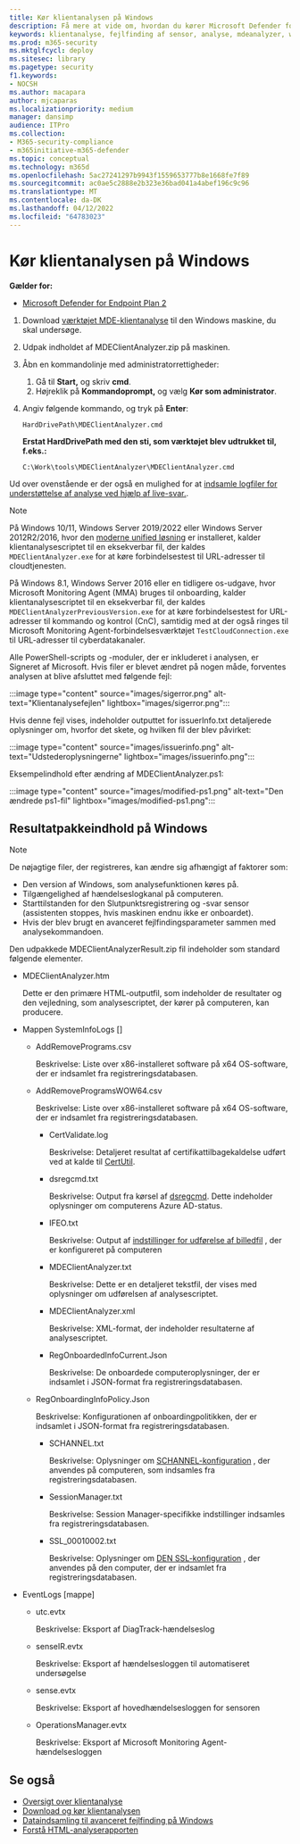 ```yaml
---
title: Kør klientanalysen på Windows
description: Få mere at vide om, hvordan du kører Microsoft Defender for Endpoint Client Analyzer på Windows.
keywords: klientanalyse, fejlfinding af sensor, analyse, mdeanalyzer, windows
ms.prod: m365-security
ms.mktglfcycl: deploy
ms.sitesec: library
ms.pagetype: security
f1.keywords:
- NOCSH
ms.author: macapara
author: mjcaparas
ms.localizationpriority: medium
manager: dansimp
audience: ITPro
ms.collection:
- M365-security-compliance
- m365initiative-m365-defender
ms.topic: conceptual
ms.technology: m365d
ms.openlocfilehash: 5ac27241297b9943f1559653777b8e1668fe7f89
ms.sourcegitcommit: ac0ae5c2888e2b323e36bad041a4abef196c9c96
ms.translationtype: MT
ms.contentlocale: da-DK
ms.lasthandoff: 04/12/2022
ms.locfileid: "64783023"
---
```

# <a name="run-the-client-analyzer-on-windows"></a>Kør klientanalysen på Windows

**Gælder for:**
- [Microsoft Defender for Endpoint Plan 2](https://go.microsoft.com/fwlink/p/?linkid=2154037)

1. Download [værktøjet MDE-klientanalyse](https://aka.ms/mdatpanalyzer) til den Windows maskine, du skal undersøge.

2. Udpak indholdet af MDEClientAnalyzer.zip på maskinen.

3. Åbn en kommandolinje med administratorrettigheder:
    1. Gå til **Start,** og skriv **cmd**.
    2. Højreklik på **Kommandoprompt,** og vælg **Kør som administrator**.

4. Angiv følgende kommando, og tryk på **Enter**:

   ```dos
   HardDrivePath\MDEClientAnalyzer.cmd
   ```

   **Erstat HardDrivePath med den sti, som værktøjet blev udtrukket til, f.eks.:**

   ```dos
   C:\Work\tools\MDEClientAnalyzer\MDEClientAnalyzer.cmd
   ```

Ud over ovenstående er der også en mulighed for at [indsamle logfiler for understøttelse af analyse ved hjælp af live-svar.](troubleshoot-collect-support-log.md).

> [!NOTE]
> På Windows 10/11, Windows Server 2019/2022 eller Windows Server 2012R2/2016, hvor den [moderne unified løsning](configure-server-endpoints.md#new-windows-server-2012-r2-and-2016-functionality-in-the-modern-unified-solution) er installeret, kalder klientanalysescriptet til en eksekverbar fil, der kaldes `MDEClientAnalyzer.exe` for at køre forbindelsestest til URL-adresser til cloudtjenesten.
>
> På Windows 8.1, Windows Server 2016 eller en tidligere os-udgave, hvor Microsoft Monitoring Agent (MMA) bruges til onboarding, kalder klientanalysescriptet til en eksekverbar fil, der kaldes `MDEClientAnalyzerPreviousVersion.exe` for at køre forbindelsestest for URL-adresser til kommando og kontrol (CnC), samtidig med at der også ringes til Microsoft Monitoring Agent-forbindelsesværktøjet `TestCloudConnection.exe` til URL-adresser til cyberdatakanaler.


Alle PowerShell-scripts og -moduler, der er inkluderet i analysen, er Signeret af Microsoft.
Hvis filer er blevet ændret på nogen måde, forventes analysen at blive afsluttet med følgende fejl:

:::image type="content" source="images/sigerror.png" alt-text="Klientanalysefejlen" lightbox="images/sigerror.png":::


Hvis denne fejl vises, indeholder outputtet for issuerInfo.txt detaljerede oplysninger om, hvorfor det skete, og hvilken fil der blev påvirket:

:::image type="content" source="images/issuerinfo.png" alt-text="Udstederoplysningerne" lightbox="images/issuerinfo.png":::


Eksempelindhold efter ændring af MDEClientAnalyzer.ps1:

:::image type="content" source="images/modified-ps1.png" alt-text="Den ændrede ps1-fil" lightbox="images/modified-ps1.png":::



## <a name="result-package-contents-on-windows"></a>Resultatpakkeindhold på Windows

> [!NOTE]
> De nøjagtige filer, der registreres, kan ændre sig afhængigt af faktorer som:
>
> - Den version af Windows, som analysefunktionen køres på.
> - Tilgængelighed af hændelseslogkanal på computeren.
> - Starttilstanden for den Slutpunktsregistrering og -svar sensor (assistenten stoppes, hvis maskinen endnu ikke er onboardet).
> - Hvis der blev brugt en avanceret fejlfindingsparameter sammen med analysekommandoen.

Den udpakkede MDEClientAnalyzerResult.zip fil indeholder som standard følgende elementer.

- MDEClientAnalyzer.htm

  Dette er den primære HTML-outputfil, som indeholder de resultater og den vejledning, som analysescriptet, der kører på computeren, kan producere.

- Mappen SystemInfoLogs \[\]
  - AddRemovePrograms.csv

    Beskrivelse: Liste over x86-installeret software på x64 OS-software, der er indsamlet fra registreringsdatabasen.

  - AddRemoveProgramsWOW64.csv

    Beskrivelse: Liste over x86-installeret software på x64 OS-software, der er indsamlet fra registreringsdatabasen.

    - CertValidate.log

      Beskrivelse: Detaljeret resultat af certifikattilbagekaldelse udført ved at kalde til [CertUtil](/windows-server/administration/windows-commands/certutil).

    - dsregcmd.txt

      Beskrivelse: Output fra kørsel af [dsregcmd](/azure/active-directory/devices/troubleshoot-device-dsregcmd). Dette indeholder oplysninger om computerens Azure AD-status.

    - IFEO.txt

      Beskrivelse: Output af [indstillinger for udførelse af billedfil](/previous-versions/windows/desktop/xperf/image-file-execution-options) , der er konfigureret på computeren

    - MDEClientAnalyzer.txt

      Beskrivelse: Dette er en detaljeret tekstfil, der vises med oplysninger om udførelsen af analysescriptet.

    - MDEClientAnalyzer.xml

      Beskrivelse: XML-format, der indeholder resultaterne af analysescriptet.

    - RegOnboardedInfoCurrent.Json

      Beskrivelse: De onboardede computeroplysninger, der er indsamlet i JSON-format fra registreringsdatabasen.

  - RegOnboardingInfoPolicy.Json

    Beskrivelse: Konfigurationen af onboardingpolitikken, der er indsamlet i JSON-format fra registreringsdatabasen.

    - SCHANNEL.txt

      Beskrivelse: Oplysninger om [SCHANNEL-konfiguration](/windows-server/security/tls/manage-tls) , der anvendes på computeren, som indsamles fra registreringsdatabasen.

    - SessionManager.txt

      Beskrivelse: Session Manager-specifikke indstillinger indsamles fra registreringsdatabasen.

    - SSL_00010002.txt

      Beskrivelse: Oplysninger om [DEN SSL-konfiguration](/windows-server/security/tls/manage-tls) , der anvendes på den computer, der er indsamlet fra registreringsdatabasen.

- EventLogs [mappe]

  - utc.evtx

    Beskrivelse: Eksport af DiagTrack-hændelseslog

  - senseIR.evtx

    Beskrivelse: Eksport af hændelsesloggen til automatiseret undersøgelse

  - sense.evtx

    Beskrivelse: Eksport af hovedhændelsesloggen for sensoren

  - OperationsManager.evtx

    Beskrivelse: Eksport af Microsoft Monitoring Agent-hændelsesloggen




## <a name="see-also"></a>Se også

- [Oversigt over klientanalyse](overview-client-analyzer.md)
- [Download og kør klientanalysen](download-client-analyzer.md)
- [Dataindsamling til avanceret fejlfinding på Windows](data-collection-analyzer.md)
- [Forstå HTML-analyserapporten](analyzer-report.md)
